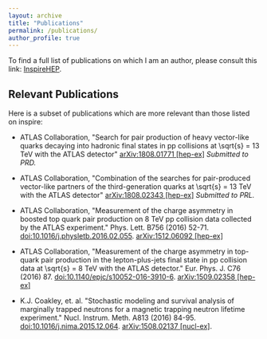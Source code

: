 ```yaml
---
layout: archive
title: "Publications"
permalink: /publications/
author_profile: true
---
```


To find a full list of publications on which I am an author, 
please consult this link: [InspireHEP](http://inspirehep.net/search?ln=en&ln=en&p=find+a+MARLEY%2C+D&of=hb&action_search=Search&sf=&so=d&rm=&rg=25&sc=0).

## Relevant Publications

Here is a subset of publications which are more relevant than those listed on inspire:

- ATLAS Collaboration, "Search for pair production of heavy vector-like quarks decaying into hadronic final states in pp collisions at \sqrt{s} = 13 TeV with the ATLAS detector" [arXiv:1808.01771 [hep-ex]](http://arxiv.org/abs/1808.01771) _Submitted to PRD._

- ATLAS Collaboration, "Combination of the searches for pair-produced vector-like partners of the third-generation quarks at \sqrt{s} = 13 TeV with the ATLAS detector" [arXiv:1808.02343 [hep-ex]](http://arxiv.org/abs/1808.02343) _Submitted to PRL._

- ATLAS Collaboration, "Measurement of the charge asymmetry in boosted top quark pair production on 8 TeV pp collision data collected by the ATLAS experiment." Phys. Lett. B756 (2016) 52-71. [doi:10.1016/j.physletb.2016.02.055](http://dx.doi.org/10.1016/j.physletb.2016.02.055). [arXiv:1512.06092 [hep-ex]](http://arxiv.org/abs/1512.06092)

- ATLAS Collaboration, "Measurement of the charge asymmetry in top-quark pair production in the lepton-plus-jets final state in pp collision data at \sqrt{s} = 8 TeV with the ATLAS detector." Eur. Phys. J. C76 (2016) 87. [doi:10.1140/epjc/s10052-016-3910-6](http://link.springer.com/article/10.1140/epjc/s10052-016-3910-6). [arXiv:1509.02358 [hep-ex]](http://arxiv.org/abs/1509.02358)

- K.J. Coakley, et. al. "Stochastic modeling and survival analysis of marginally trapped neutrons for a magnetic trapping neutron lifetime experiment." Nucl. Instrum. Meth. A813 (2016) 84-95. [doi:10.1016/j.nima.2015.12.064](http://dx.doi.org/10.1016/j.nima.2015.12.064). [arXiv:1508.02137 [nucl-ex]](http://arxiv.org/abs/1508.02137).
